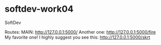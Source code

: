 # softdev-work04
SoftDev

Routes:
MAIN: http://127.0.0.1:5000/
Another one: http://127.0.0.1:5000/fire
My favorite one! I highly suggest you see this: http://127.0.0.1:5000/skrt

